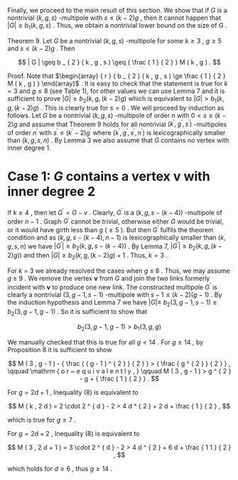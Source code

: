 Finally, we proceed to the main result of this section. We show that if $G$ is a nontrivial $( k , g , s )$ -multipole with $s \leq ( k - 2 ) g$ , then it cannot happen that $| G | \leq b _ { 1 } ( k , g , s )$ . Thus, we obtain a nontrivial lower bound on the size of $G$ .

Theorem 9. Let $G$ be a nontrivial $( k , g , s )$ -multipole for some $k \geq 3$ , $g \geq 5$ and $s \leq ( k - 2 ) g$ . Then

$$
| G | \geq b _ { 2 } ( k , g , s ) \geq { \frac { 1 } { 2 } } M ( k , g ) .
$$

Proof. Note that $\begin{array} { r } { b _ { 2 } ( k , g , s ) \ge \frac { 1 } { 2 } M ( k , g ) } \end{array}$ . It is easy to check that the statement is true for $k = 3$ and $g \le 8$ (see Table 1), for other values we can use Lemma 7 and it is sufficient to prove $| G | \geq b _ { 2 } ( k , g , ( k - 2 ) g )$ which is equivalent to $| G | > b _ { 1 } ( k , g , ( k - 2 ) g )$ . This is clearly true for $s = 0$ . We will proceed by induction as follows. Let $G$ be a nontrivial $( k , g , s )$ -multipole of order $n$ with $0 < s \leq ( k - 2 ) g$ and assume that Theorem 9 holds for all nontrivial $( k ^ { \prime } , g ^ { \prime } , s ^ { \prime } )$ -multipoles of order $n ^ { \prime }$ with $s ^ { \prime } \leq ( k ^ { \prime } - 2 ) g ^ { \prime }$ where $( k ^ { \prime } , g ^ { \prime } , s ^ { \prime } , n ^ { \prime } )$ is lexicographically smaller than $( k , g , s , n )$ . By Lemma 3 we also assume that $G$ contains no vertex with inner degree 1.

# Case 1: $G$ contains a vertex $\boldsymbol { v }$ with inner degree 2

If $k \geq 4$ , then let $G ^ { \prime } = G - v$ . Clearly, $G ^ { \prime }$ is a $( k , g , s - ( k - 4 ) )$ -multipole of order $n - 1$ . Graph $G ^ { \prime }$ cannot be trivial, otherwise either $G$ would be trivial, or it would have girth less than $g$ $( \geq 5$ ). But then $G ^ { \prime }$ fulfils the theorem condition and as $( k , g , s - ( k - 4 ) , n - 1 )$ is lexicographically smaller than $( k , g , s , n )$ we have $| G ^ { \prime } | \geq b _ { 2 } ( k , g , s - ( k - 4 ) )$ . By Lemma 7, $| G ^ { \prime } | \geq b _ { 2 } ( k , g , ( k - 2 ) g ) )$ and then $| G | \geq b _ { 2 } ( k , g , ( k - 2 ) g ) + 1$ . Thus, $k = 3$ .

For $k \ = \ 3$ we already resolved the cases when $g \ \leq \ 8$ . Thus, we may assume $g ~ \geq ~ 9$ . We remove the vertex $\boldsymbol { v }$ from $G$ and join the two links formerly incident with $\boldsymbol { v }$ to produce one new link. The constructed multipole $G ^ { \prime }$ is clearly a nontrivial $( 3 , g - 1 , s - 1 )$ -multipole with $s - 1 \leq ( k - 2 ) ( g - 1 )$ . By the induction hypothesis and Lemma 7 we have $| G | \geq$ $b _ { 2 } ( 3 , g - 1 , s - 1 ) \geq b _ { 2 } ( 3 , g - 1 , g - 1 )$ . So it is sufficient to show that

$$
b _ { 2 } ( 3 , g - 1 , g - 1 ) > b _ { 1 } ( 3 , g , g )
$$

We manually checked that this is true for all $g < 1 4$ . For $g \geq 1 4$ , by Proposition 8 it is sufficient to show

$$
M ( 3 , g - 1 ) - { \frac { ( g - 1 ) ^ { 2 } } { 2 } } > { \frac { g ^ { 2 } } { 2 } } , \qquad \mathrm { o r ~ e q u i v a l e n t l y , } \qquad M ( 3 , g - 1 ) > g ^ { 2 } - g + { \frac { 1 } { 2 } } .
$$

For $g = 2 d + 1$ , Inequality (8) is equivalent to

$$
M ( k , 2 d ) = 2 \cdot 2 ^ { d } - 2 > 4 d ^ { 2 } + 2 d + \frac { 1 } { 2 } ,
$$

which is true for $g \geq 7$ .

For $g = 2 d + 2$ , Inequality (8) is equivalent to

$$
M ( 3 , 2 d + 1 ) = 3 \cdot 2 ^ { d } - 2 > 4 d ^ { 2 } + 6 d + \frac { 1 1 } { 2 } ,
$$

which holds for $d \geq 6$ , thus $g \geq 1 4$ .